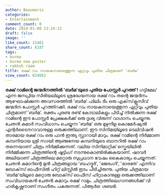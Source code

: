 ```yaml
---
author: Beaumaris
categories:
- Entertainment
comment_count: 0
date: 2024-01-08 13:24:12
draft: false
image: ''
like_count: 21461
share_count: 8187
tags:
- burma
- burma new poster
- rakksh raam
title: രക്ഷ് റാം നായകനായെത്തുന്ന ഏറ്റവും പുതിയ ചിത്രമാണ് 'ബർമ'
view_count: 624662
---
```


**രക്ഷ് റാമിന്റെ ജന്മദിനത്തിൽ 'ബർമ'യുടെ പുതിയ പോസ്റ്റർ പുറത്ത് !** ഗട്ടിമേല' എന്ന ജനപ്രിയ സീരിയലിലൂടെ ശ്രദ്ധേയനായ രക്ഷ് റാം തന്റെ ജന്മദിനം ആഘോഷിക്കുന്ന അവസരത്തിൽ 'ബർമ' ഫിലിം ടീം ഒരു എക്‌സ്‌ക്ലൂസീവ് ജന്മദിന പോസ്റ്റർ പുറത്തിറക്കി. രക്ഷ് റാം നായകനായെത്തുന്ന ഏറ്റവും പുതിയ ചിത്രമാണ് 'ബർമ'. രക്തം പുരണ്ട രണ്ട് കോടാലികളും പിടിച്ച് നിൽക്കുന്ന രക്ഷ് റാമിന്റെ ഈ പോസ്റ്റർ പ്രേക്ഷകർക്ക് ഒരു ദൃശ്യ വിരുന്ന് വാ​ഗ്ദാനം ചെയ്യുന്നു. ചേതൻ കുമാർ സംവിധാനം ചെയ്യുന്ന 'ബർമ' ഒരു മുഴുനീള കൊമേർഷ്യൽ എന്റർടൈനറാവാനുള്ള ഒരുക്കത്തിലാണ്. ഈ സിനിമയിലൂടെ ടെലിവിഷൻ താരമായ രക്ഷ് റാം ഒരു പാൻ ഇന്ത്യ സ്റ്റാറായി മാറും. രക്ഷ് റാമിന്റെ നിർമ്മാണ കമ്പനിയായ ശ്രീ സായി ആഞ്ജനേയ കമ്പനിയുടെ ബാനറിൽ രക്ഷ് റാം തന്നെയാണ് ചിത്രം നിർമ്മിക്കുന്നത്. വലിയ സിനിമാറ്റിക് സ്കെയിലിൽ നിർമ്മിക്കുന്ന ചിത്രത്തിന്റെ ഷൂട്ടിംഗ് നടന്നുകൊണ്ടിരിക്കുകയാണ്. ഷാവർ അലിയാണ് ചിത്രത്തിലെ മറ്റൊരു സുപ്രധാന വേഷം കൈകാര്യം ചെയ്യുന്നത്. ചേതൻ കുമാറിന്റെ മുൻ ചിത്രങ്ങളായ 'ബഹദ്ദൂർ', 'ഭജരംഗി', 'ഭാരതേ' എന്നിവ ബോക്‌സ് ഓഫീസിൽ ഹിറ്റ് ലിസ്റ്റിൽ ഇടം പിടിച്ചിരുന്നു. പുതിയ ചിത്രമായ 'ബർമ'യിലൂടെ മറ്റൊരു ബോക്‌സ് ഓഫീസ് ഹിറ്റാകാനുള്ള ഒരുക്കത്തിലാണ് സംവിധായകൻ ചേതൻ കുമാറും രക്ഷ് റാമും. ചിത്രത്തിലെ ​ഗാനങ്ങൾക്ക് വി ഹരികൃഷ്ണനാണ് സം​ഗീതം പകരുന്നത്. പിആർഒ: ശബരി.